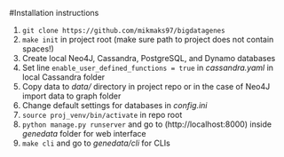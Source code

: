#Installation instructions

1. `git clone https://github.com/mikmaks97/bigdatagenes`
2. `make init` in project root (make sure path to project does not contain spaces!)
3. Create local Neo4J, Cassandra, PostgreSQL, and Dynamo databases
4. Set line `enable_user_defined_functions = true` in *cassandra.yaml* in local Cassandra folder
4. Copy data to *data/* directory in project repo or in the case of Neo4J import data to graph folder
5. Change default settings for databases in *config.ini*
6. `source proj_venv/bin/activate` in repo root
7. `python manage.py runserver` and go to (http://localhost:8000) inside *genedata* folder for web interface
8. `make cli` and go to *genedata/cli* for CLIs

